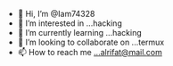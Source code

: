 - 👋 Hi, I’m @Iam74328
- 👀 I’m interested in ...hacking 
- 🌱 I’m currently learning ...hacking 
- 💞️ I’m looking to collaborate on ...termux 
- 📫 How to reach me ...alrifat@mail.com

<!---
Iam74328/Iam74328 is a ✨ special ✨ repository because its `README.md` (this file) appears on your GitHub profile.
You can click the Preview link to take a look at your changes.
--->

